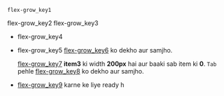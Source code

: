 ```ngMeta
flex-grow_key1
```

flex-grow_key2
flex-grow_key3
- flex-grow_key4
- flex-grow_key5
  [flex-grow_key6](http://`code`pen.io/navgurukul/pen/ZLgppd) ko dekho aur samjho.

  [flex-grow_key7](http://`code`pen.io/navgurukul/pen/egqdPp) **item3** ki width **200px** hai aur baaki sab item ki **0**. `Tab` pehle
  [flex-grow_key8](http://`code`pen.io/navgurukul/pen/qReqZp) ko dekho aur samjho.

- [flex-grow_key9](http://`code`pen.io/navgurukul/full/KaLWvw/) karne ke liye ready h

